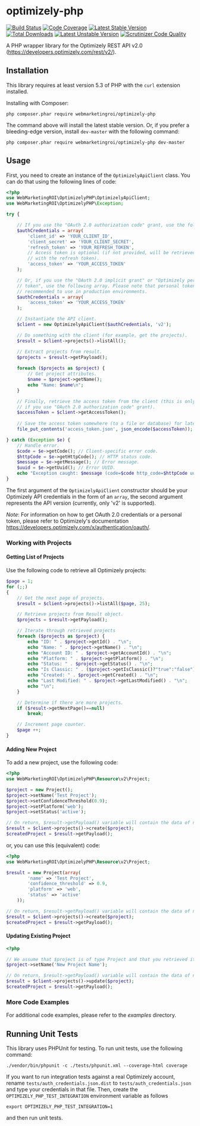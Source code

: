 # optimizely-php

[![Build Status](https://travis-ci.org/webmarketingroi/optimizely-php.svg?branch=master)](http://travis-ci.org/webmarketingroi/optimizely-php) 
[![Code Coverage](https://scrutinizer-ci.com/g/webmarketingroi/optimizely-php/badges/coverage.png)](https://scrutinizer-ci.com/g/webmarketingroi/optimizely-php/?branch=master)
[![Latest Stable Version](https://poser.pugx.org/webmarketingroi/optimizely-php/v/stable.svg)](https://packagist.org/packages/webmarketingroi/optimizely-php) 
[![Total Downloads](https://poser.pugx.org/webmarketingroi/optimizely-php/downloads.svg)](https://packagist.org/packages/webmarketingroi/optimizely-php) 
[![Latest Unstable Version](https://poser.pugx.org/webmarketingroi/optimizely-php/v/unstable.svg)](https://packagist.org/packages/webmarketingroi/optimizely-php)
[![Scrutinizer Code Quality](https://scrutinizer-ci.com/g/webmarketingroi/optimizely-php/badges/quality-score.png?b=master)](https://scrutinizer-ci.com/g/webmarketingroi/optimizely-php/?branch=master)

A PHP wrapper library for the Optimizely REST API v2.0 (https://developers.optimizely.com/rest/v2/).

## Installation

This library requires at least version 5.3 of PHP with the `curl` extension installed.

Installing with Composer:

`php composer.phar require webmarketingroi/optimizely-php`

The command above will install the latest stable version.
Or, if you prefer a bleeding-edge version, install `dev-master` with the following
command:

`php composer.phar require webmarketingroi/optimizely-php dev-master`

## Usage

First, you need to create an instance of the `OptimizelyApiClient` class. You can do that
using the following lines of code:

```php
<?php
use WebMarketingROI\OptimizelyPHP\OptimizelyApiClient;
use WebMarketingROI\OptimizelyPHP\Exception;

try {

    // If you use the "OAuth 2.0 authorization code" grant, use the following array.
    $authCredentials = array(
        'client_id' => 'YOUR_CLIENT_ID',
        'client_secret' => 'YOUR_CLIENT_SECRET',
        'refresh_token' => 'YOUR_REFRESH_TOKEN',
        // Access token is optional (if not provided, will be retrieved automatically
        // with the refresh token).
        'access_token' => 'YOUR_ACCESS_TOKEN'
    );

    // Or, if you use the "OAuth 2.0 implicit grant" or "Optimizely personal 
    // token", use the following array. Please note that personal tokens are not
    // recommended to use in production environments.
    $authCredentials = array(
        'access_token' => 'YOUR_ACCESS_TOKEN'
    );

    // Instantiate the API client.
    $client = new OptimizelyApiClient($authCredentials, 'v2');

    // Do something with the client (for example, get the projects).
    $result = $client->projects()->listAll();

    // Extract projects from result.
    $projects = $result->getPayload();
        
    foreach ($projects as $project) {
        // Get project attributes.
        $name = $project->getName();
        echo "Name: $name\n";
    }

    // Finally, retrieve the access token from the client (this is only required
    // if you use "OAuth 2.0 authorization code" grant).
    $accessToken = $client->getAccessToken();
    
    // Save the access token somewhere (to a file or database) for later use.
    file_put_contents('access_token.json', json_encode($accessToken));

} catch (Exception $e) {
    // Handle error.
    $code = $e->getCode(); // Client-specific error code.
    $httpCode = $e->getHttpCode(); // HTTP status code.
    $message = $e->getMessage(); // Error message.
    $uuid = $e->getUuid(); // Error UUID.
    echo "Exception caught: $message (code=$code http_code=$httpCode uuid=$uuid)\n";
}
```

The first argument of the `OptimizelyApiClient` constructor should be your Optimizely 
API credentials in the form of an `array`, the second argument represents the API version 
(currently, only 'v2' is supported).

*Note*: For information on how to get OAuth 2.0 credentials or a personal token, 
please refer to Optimizely's documentation https://developers.optimizely.com/x/authentication/oauth/.

### Working with Projects

#### Getting List of Projects

Use the following code to retrieve all Optimizely projects:

```php
$page = 1;
for (;;)
{
    // Get the next page of projects.
    $result = $client->projects()->listAll($page, 25);

    // Retrieve projects from Result object.
    $projects = $result->getPayload();

    // Iterate through retrieved projects
    foreach ($projects as $project) {
        echo "ID: " . $project->getId() . "\n";
        echo "Name: " . $project->getName() . "\n";
        echo "Account ID: " . $project->getAccountId() . "\n";
        echo "Platform: " . $project->getPlatform() . "\n";
        echo "Status: " . $project->getStatus() . "\n";
        echo "Is Classic: " . ($project->getIsClassic()?"true":"false") . "\n";
        echo "Created: " . $project->getCreated() . "\n";
        echo "Last Modified: " . $project->getLastModified() . "\n";
        echo "\n";
    }

    // Determine if there are more projects.
    if ($result->getNextPage()==null)
        break;

    // Increment page counter. 
    $page ++;
}
```

#### Adding New Project

To add a new project, use the following code:

```php
<?php
use WebMarketingROI\OptimizelyPHP\Resource\v2\Project;

$project = new Project();
$project->setName('Test Project');
$project->setConfidenceThreshold(0.9);
$project->setPlatform('web');
$project->setStatus('active');

// On return, $result->getPayload() variable will contain the data of newly created project
$result = $client->projects()->create($project);
$createdProject = $result->getPayload();
```

or, you can use this (equivalent) code:

```php
<?php
use WebMarketingROI\OptimizelyPHP\Resource\v2\Project;

$result = new Project(array(
        'name' => 'Test Project',
        'confidence_threshold' => 0.9,
        'platform' => 'web',
        'status' => 'active'
    ));

// On return, $result->getPayload() variable will contain the data of newly created project
$result = $client->projects()->create($project);
$createdProject = $result->getPayload();
```

#### Updating Existing Project

```php
<?php

// We assume that $project is of type Project and that you retrieved it earlier
$project->setName('New Project Name');

// On return, $result->getPayload() variable will contain the data of newly created project
$result = $client->projects()->update($project);
$createdProject = $result->getPayload();
```

### More Code Examples

For additional code examples, please refer to the *examples* directory.

## Running Unit Tests

This library uses PHPUnit for testing. To run unit tests, use the following command:

```
./vendor/bin/phpunit -c ./tests/phpunit.xml --coverage-html coverage
```

If you want to run integration tests against a real Optimizely account, rename 
`tests/auth_credentials.json.dist` to `tests/auth_credentials.json` and type
your credentials in that file. Then, create the `OPTIMIZELY_PHP_TEST_INTEGRATION` 
environment variable as follows

`export OPTIMIZELY_PHP_TEST_INTEGRATION=1`

and then run unit tests.
